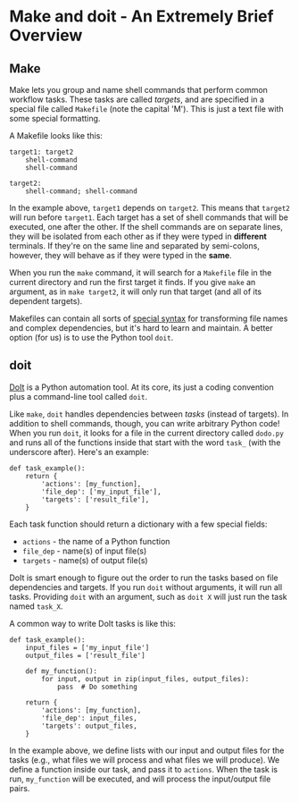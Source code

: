 # Make and doit - An Extremely Brief Overview

## Make

Make lets you group and name shell commands that perform common workflow tasks. These tasks are called *targets*, and are specified in a special file called `Makefile` (note the capital 'M'). This is just a text file with some special formatting.

A Makefile looks like this:

    target1: target2
        shell-command
        shell-command

    target2:
        shell-command; shell-command

In the example above, `target1` depends on `target2`. This means that `target2` will run before `target1`. Each target has a set of shell commands that will be executed, one after the other. If the shell commands are on separate lines, they will be isolated from each other as if they were typed in **different** terminals. If they're on the same line and separated by semi-colons, however, they will behave as if they were typed in the **same**.

When you run the `make` command, it will search for a `Makefile` file in the current directory and run the first target it finds. If you give `make` an argument, as in `make target2`, it will only run that target (and all of its dependent targets).

Makefiles can contain all sorts of [special syntax](http://www.gnu.org/software/make/manual/make.html) for transforming file names and complex dependencies, but it's hard to learn and maintain. A better option (for us) is to use the Python tool `doit`.

## doit

[DoIt](http://pydoit.org/) is a Python automation tool. At its core, its just a coding convention plus a command-line tool called `doit`.

Like `make`, `doit` handles dependencies between *tasks* (instead of targets). In addition to shell commands, though, you can write arbitrary Python code! When you run `doit`, it looks for a file in the current directory called `dodo.py` and runs all of the functions inside that start with the word `task_` (with the underscore after). Here's an example:

    def task_example():
        return {
            'actions': [my_function],
            'file_dep': ['my_input_file'],
            'targets': ['result_file'],
        }

Each task function should return a dictionary with a few special fields:

* `actions` - the name of a Python function
* `file_dep` - name(s) of input file(s)
* `targets` - name(s) of output file(s)

DoIt is smart enough to figure out the order to run the tasks based on file dependencies and targets. If you run `doit` without arguments, it will run all tasks. Providing `doit` with an argument, such as `doit X` will just run the task named `task_X`.

A common way to write DoIt tasks is like this:

    def task_example():
        input_files = ['my_input_file']
        output_files = ['result_file']
        
        def my_function():
            for input, output in zip(input_files, output_files):
                pass  # Do something

        return {
            'actions': [my_function],
            'file_dep': input_files,
            'targets': output_files,
        }

In the example above, we define lists with our input and output files for the tasks (e.g., what files we will process and what files we will produce). We define a function inside our task, and pass it to `actions`. When the task is run, `my_function` will be executed, and will process the input/output file pairs.
